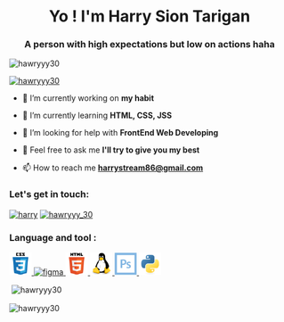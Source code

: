 <h1 align="center">Yo ! I'm Harry Sion Tarigan</h1>
<h3 align="center">A person with high expectations but low on actions haha</h3>

<p align="left"> <img src="https://komarev.com/ghpvc/?username=hawryyy30&label=Profile%20views&color=0e75b6&style=flat" alt="hawryyy30" /> </p>

<p align="left"> <a href="https://github.com/ryo-ma/github-profile-trophy"><img src="https://github-profile-trophy.vercel.app/?username=hawryyy30" alt="hawryyy30" /></a> </p>

- 🔭 I’m currently working on **my habit**

- 🌱 I’m currently learning **HTML, CSS, JSS**

- 🤝 I’m looking for help with **FrontEnd Web Developing**

- 💬 Feel free to ask me **I'll try to give you my best**

- 📫 How to reach me **harrystream86@gmail.com**

<h3 align="left">Let's get in touch:</h3>
<p align="left">
<a href="https://www.facebook.com/profile.php?id=100008522747166" target="blank"><img align="center" src="https://raw.githubusercontent.com/rahuldkjain/github-profile-readme-generator/master/src/images/icons/Social/facebook.svg" alt="harry" height="30" width="40" /></a>
<a href="https://instagram.com/hawryyy_30" target="blank"><img align="center" src="https://raw.githubusercontent.com/rahuldkjain/github-profile-readme-generator/master/src/images/icons/Social/instagram.svg" alt="hawryyy_30" height="30" width="40" /></a>
</p>

<h3 align="left">Language and tool :</h3>
<p align="left"> <a href="https://www.w3schools.com/css/" target="_blank" rel="noreferrer"> <img src="https://raw.githubusercontent.com/devicons/devicon/master/icons/css3/css3-original-wordmark.svg" alt="css3" width="40" height="40"/> </a> <a href="https://www.figma.com/" target="_blank" rel="noreferrer"> <img src="https://www.vectorlogo.zone/logos/figma/figma-icon.svg" alt="figma" width="40" height="40"/> </a> <a href="https://www.w3.org/html/" target="_blank" rel="noreferrer"> <img src="https://raw.githubusercontent.com/devicons/devicon/master/icons/html5/html5-original-wordmark.svg" alt="html5" width="40" height="40"/> </a> <a href="https://www.linux.org/" target="_blank" rel="noreferrer"> <img src="https://raw.githubusercontent.com/devicons/devicon/master/icons/linux/linux-original.svg" alt="linux" width="40" height="40"/> </a> <a href="https://www.photoshop.com/en" target="_blank" rel="noreferrer"> <img src="https://raw.githubusercontent.com/devicons/devicon/master/icons/photoshop/photoshop-line.svg" alt="photoshop" width="40" height="40"/> </a> <a href="https://www.python.org" target="_blank" rel="noreferrer"> <img src="https://raw.githubusercontent.com/devicons/devicon/master/icons/python/python-original.svg" alt="python" width="40" height="40"/> </a> </p>

<p>&nbsp;<img align="center" src="https://github-readme-stats.vercel.app/api?username=hawryyy30&show_icons=true&locale=en" alt="hawryyy30" /></p>

<p><img align="center" src="https://github-readme-streak-stats.herokuapp.com/?user=hawryyy30&" alt="hawryyy30" /></p>
